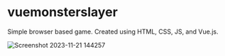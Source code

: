 # vuemonsterslayer
Simple browser based game. Created using HTML, CSS, JS, and Vue.js.

![Screenshot 2023-11-21 144257](https://github.com/dustinmiller412/vuemonsterslayer/assets/141868171/dfe71669-1b99-46dc-abbd-d1078834ac44)

